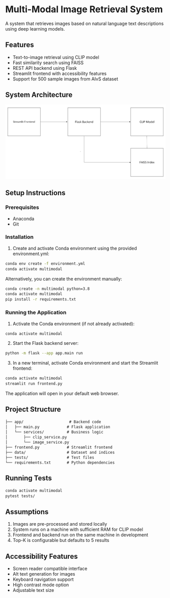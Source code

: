 # Multi-Modal Image Retrieval System

A system that retrieves images based on natural language text descriptions using deep learning models.

## Features

- Text-to-image retrieval using CLIP model
- Fast similarity search using FAISS
- REST API backend using Flask
- Streamlit frontend with accessibility features
- Support for 500 sample images from AIvS dataset

## System Architecture

![Image Retrieval System Flow](Image%20Retrieval%20Flow.png)

## Setup Instructions

### Prerequisites

- Anaconda
- Git

### Installation

1. Create and activate Conda environment using the provided environment.yml:
```bash
conda env create -f environment.yml
conda activate multimodal
```

Alternatively, you can create the environment manually:
```bash
conda create -n multimodal python=3.8
conda activate multimodal
pip install -r requirements.txt
```

### Running the Application

1. Activate the Conda environment (if not already activated):
```bash
conda activate multimodal
```

2. Start the Flask backend server:
```bash
python -m flask --app app.main run
```

3. In a new terminal, activate Conda environment and start the Streamlit frontend:
```bash
conda activate multimodal
streamlit run frontend.py
```

The application will open in your default web browser.

## Project Structure

```
├── app/                    # Backend code
│   ├── main.py            # Flask application
│   └── services/          # Business logic
│       ├── clip_service.py
│       └── image_service.py
├── frontend.py            # Streamlit frontend
├── data/                  # Dataset and indices
├── tests/                 # Test files
└── requirements.txt       # Python dependencies
```

## Running Tests

```bash
conda activate multimodal
pytest tests/
```

## Assumptions

1. Images are pre-processed and stored locally
2. System runs on a machine with sufficient RAM for CLIP model
3. Frontend and backend run on the same machine in development
4. Top-K is configurable but defaults to 5 results

## Accessibility Features

- Screen reader compatible interface
- Alt text generation for images
- Keyboard navigation support
- High contrast mode option
- Adjustable text size